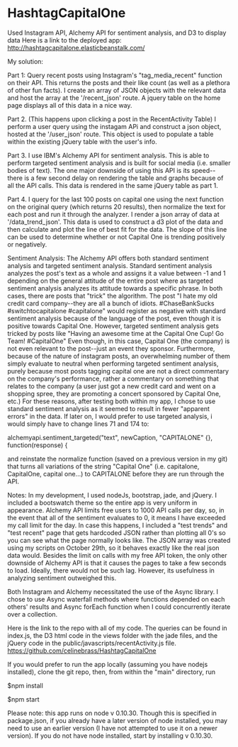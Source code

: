 # HashtagCapitalOne

Used Instagram API, Alchemy API for sentiment analysis, and D3 to display data
Here is a link to the deployed app: http://hashtagcapitalone.elasticbeanstalk.com/

My solution: 

Part 1: Query recent posts using Instagram's "tag_media_recent" function on their API.  This returns the posts and their like count (as well as a plethora of other fun facts).  I create an array of JSON objects with the relevant data and host the array at the '/recent_json' route. A jquery table on the home page displays all of this data in a nice way.

Part 2.  (This happens upon clicking a post in the RecentActivity Table)  I perform a user query using the instagam APi and construct a json object, hosted at the '/user_json' route.   This object is used to populate a table within the existing jQuery table with the user's info.

Part 3. I use IBM's Alchemy API for sentiment analysis.  This is able to perform targeted sentiment analysis and is built for social media (i.e. smaller bodies of text).  The one major downside of using this API is its speed--there is a few second delay on rendering the table and graphs because of all the API calls.  This data is rendered in the same jQuery table as part 1.  

Part 4.  I query for the last 100 posts on capital one using the next function on the original query (which returns 20 results), then normalize the text for each post and run it through the analyzer.  I render a json array of data at '/data_trend_json'.  This data is used to construct a d3 plot of the data and then calculate and plot the line of best fit for the data. The slope of this line can be used to determine whether or not Capital One is trending positively or negatively.

Sentiment Analysis:  The Alchemy API offers both standard sentiment analysis and targeted sentiment analysis.  Standard sentiment analysis analyzes the post's text as a whole and assigns it a value between -1 and 1 depending on the general attitude of the entire post where as targeted sentiment analysis analyzes its attitude towards a specific phrase.  In both cases, there are posts that "trick" the algorithm.  The post "I hate my old credit card company--they are all a bunch of idiots. #ChaseBankSucks #switchtocapitalone #capitalone"  would register as negative with standard sentiment analysis because of the language of the post, even though it is positive towards Capital One.  However, targeted sentiment analysis gets tricked by posts like "Having an awesome  time at the Capital One Cup! Go Team! #CapitalOne" Even though, in this case, Capital One (the company) is not even relevant to the post--just an event they sponsor. Furthermore, because of the nature of instagram posts, an overwhelming number of them simply evaluate to neutral when performing targeted sentiment analysis, purely because most posts tagging capital one are not a direct commentary on the company's performance, rather a commentary on something that relates to the company (a user just got a new credit card and went on a shopping spree, they are promoting a concert sponsored by Capital One, etc.)  For these reasons, after testing both within my app, I chose to use standard sentiment analysis as it seemed to result in fewer "apparent errors" in the data.  If later on, I would prefer to use targeted analysis, i would simply have to change lines 71 and 174 to: 

alchemyapi.sentiment_targeted("text", newCaption, "CAPITALONE" {}, function(response) {

and reinstate the normalize function (saved on a previous version in my git) that turns all variations of the string "Capital One" (i.e. capitalone, CapitalOne, capital one...) to CAPITALONE before they are run through the API. 

Notes:  In my development, I used nodeJs, bootstrap, jade, and jQuery. I included a bootswatch theme so the entire app is very uniform in appearance.  Alchemy API limits free users to 1000 API calls per day, so, in the event that all of the sentiment evaluates to 0, it means I have exceeded my call limit for the day.  In case this happens,  I included a "test trends" and "test recent" page that gets hardcoded JSON rather than plotting all 0's so you can see what the page normally looks like.  The JSON array was created using my scripts on October 29th, so it behaves exactly like the real json data would.  Besides the limit on calls with my free API token, the only other downside of Alchemy API is that it causes the pages to take a few seconds to load.  Ideally, there would not be such lag. However, its usefulness in analyzing sentiment outweighed this. 

Both Instagram and Alchemy necessitated the use of the Async library.  I chose to use Async waterfall methods where functions depended on each others' results and Async forEach function when I could concurrently iterate over a collection.  

Here is the link to the repo with all of my code.  The queries can be found in index.js, the D3 html code in the views folder with the jade files, and the jQuery code in the public/javascripts/recentActivity.js file. https://github.com/celinebrass/HashtagCapitalOne

If you would prefer to run the app locally (assuming you have nodejs installed), clone the git repo, then, from within the "main" directory, run 

$npm install 

$npm start 

Please note: this app runs on node v 0.10.30.  Though this is specified in package.json, if you already have a later version of node installed, you may need to use an earlier version (I have not attempted to use it on a newer version).  If you do not have node installed, start by installing v 0.10.30.
